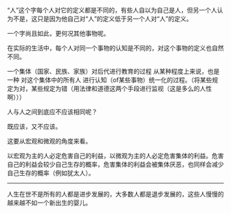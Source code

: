 “人”这个字每个人对它的定义都是不同的，有些人自以为自己是人，但另一个人认为不是，这只是因为他自己对“人”的定义低于另一个人对“人”的定义。

一个字尚且如此，更何况其他事物呢。

  

在实际的生活中，每个人对同一个事物的认知是不同的，对这个事物的定义也自然不同。

  

一个集体（国家、民族、家族）对后代进行教育的过程 从某种程度上来说，也是一种 对这个集体中的所有人 进行认知（of某些事物）统一化的过程。（将某些规定为对，某些规定为错（用法律和道德这两个手段进行监视（这是多么的人性啊）））

  

人与人之间到底应不应该相同呢？

既应该，又不应该。

这要从宏观和微观的角度来看。

  

以宏观为主的人必定危害自己的利益，以微观为主的人必定危害集体的利益。危害自己的利益会较少自己生存的概率，危害集体的利益会被集体厌恶，也同样会减少自己生存的概率（例如犹太人）。
___
人生在世不是所有的人都是进步发展的，大多数人都是退步发展的，这些人慢慢的越来越不如一个新出生的婴儿。